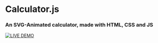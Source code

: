 # Calculator.js

### An SVG-Animated calculator, made with HTML, CSS and JS

[![LIVE DEMO](https://github.com/vshymanskyy/miband-js/raw/master/public/live-demo-btn.png)](https://undervane.github.io/calculator.js)
